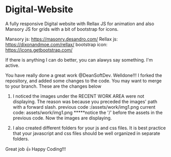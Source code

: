 # Digital-Website
A fully responsive Digital website with Rellax JS for animation and also Mansory JS for grids with a bit of bootstrap for icons.

Mansory js: https://masonry.desandro.com/
Rellax js: https://dixonandmoe.com/rellax/
bootstrap icon: https://icons.getbootstrap.com/

If there is anything I can do better, you can alawys say something. I'm active.

You have really done a great work @DeanSoftDev. Welldone!!!
I forked the repository, and added some changes to the code. You may want to merge to your branch. These are the changes below

1. I noticed the images under the RECENT WORK AREA were not displaying. The reason was because you preceded the images' path with a forward slash. previous code :/assets/work/img1.png
current code: assets/work/img1.png *****notice the '/' before the assets in the previous code.
Now the images are displaying.

2. I also created different folders for your js and css files. It is best practice that your javascript and css files should be well organized in separate folders.

Great job :thumbsup: 
Happy Coding!!!
